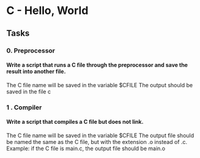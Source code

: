 # C - Hello, World

## Tasks

### 0. Preprocessor

#### Write a script that runs a C file through the preprocessor and save the result into another file.

The C file name will be saved in the variable $CFILE
The output should be saved in the file c

### 1 . Compiler

#### Write a script that compiles a C file but does not link.

The C file name will be saved in the variable $CFILE
The output file should be named the same as the C file, but with the extension .o instead of .c.
Example: if the C file is main.c, the output file should be main.o

###
